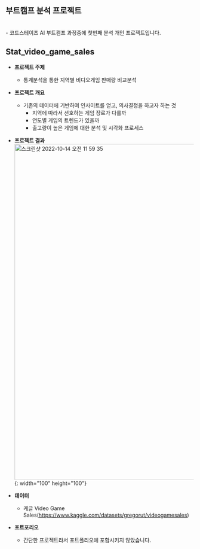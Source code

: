 ## 부트캠프 분석 프로젝트
<br>
- 코드스테이츠 AI 부트캠프 과정중에 첫번째 분석 개인 프로젝트입니다. <br>

## Stat_video_game_sales
- **프로젝트 주제**
  - 통계분석을 통한 지역별 비디오게임 판매량 비교분석

- **프로젝트 개요**
  - 기존의 데이터에 기반하여 인사이트를 얻고, 의사결정을 하고자 하는 것 
    - 지역에 따라서 선호하는 게임 장르가 다를까
    - 연도별 게임의 트렌드가 있을까
    - 출고량이 높은 게임에 대한 분석 및 시각화 프로세스

- **프로젝트 결과**
  <img width="898" alt="스크린샷 2022-10-14 오전 11 59 35" src="https://user-images.githubusercontent.com/101457515/195752347-7c00628f-0e3d-4ef4-bda3-167786e1426e.png">{: width="100" height="100"}


- **데이터**
  - 케글 Video Game Sales(https://www.kaggle.com/datasets/gregorut/videogamesales) 

- **포트포리오**
  - 간단한 프로젝트라서 포트폴리오에 포함시키지 않았습니다. 

<br><br>
